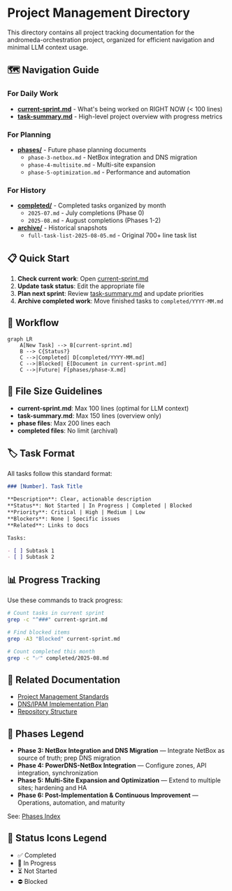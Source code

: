 # Project Management Directory

This directory contains all project tracking documentation for the andromeda-orchestration project, organized for efficient navigation and minimal LLM context usage.

## 🗺️ Navigation Guide

### For Daily Work

- **[current-sprint.md](./current-sprint.md)** - What's being worked on RIGHT NOW (< 100 lines)
- **[task-summary.md](./task-summary.md)** - High-level project overview with progress metrics

### For Planning

- **[phases/](./phases/)** - Future phase planning documents
  - `phase-3-netbox.md` - NetBox integration and DNS migration
  - `phase-4-multisite.md` - Multi-site expansion
  - `phase-5-optimization.md` - Performance and automation

### For History

- **[completed/](./completed/)** - Completed tasks organized by month
  - `2025-07.md` - July completions (Phase 0)
  - `2025-08.md` - August completions (Phases 1-2)
- **[archive/](./archive/)** - Historical snapshots
  - `full-task-list-2025-08-05.md` - Original 700+ line task list

## 📋 Quick Start

1. **Check current work**: Open [current-sprint.md](./current-sprint.md)
2. **Update task status**: Edit the appropriate file
3. **Plan next sprint**: Review [task-summary.md](./task-summary.md) and update priorities
4. **Archive completed work**: Move finished tasks to `completed/YYYY-MM.md`

## 🔄 Workflow

```mermaid
graph LR
    A[New Task] --> B[current-sprint.md]
    B --> C{Status?}
    C -->|Completed| D[completed/YYYY-MM.md]
    C -->|Blocked| E[Document in current-sprint.md]
    C -->|Future| F[phases/phase-X.md]
```

## 📏 File Size Guidelines

- **current-sprint.md**: Max 100 lines (optimal for LLM context)
- **task-summary.md**: Max 150 lines (overview only)
- **phase files**: Max 200 lines each
- **completed files**: No limit (archival)

## 🏷️ Task Format

All tasks follow this standard format:

```markdown
### [Number]. Task Title

**Description**: Clear, actionable description
**Status**: Not Started | In Progress | Completed | Blocked
**Priority**: Critical | High | Medium | Low
**Blockers**: None | Specific issues
**Related**: Links to docs

Tasks:

- [ ] Subtask 1
- [ ] Subtask 2
```

## 📊 Progress Tracking

Use these commands to track progress:

```bash
# Count tasks in current sprint
grep -c "^###" current-sprint.md

# Find blocked items
grep -A3 "Blocked" current-sprint.md

# Count completed this month
grep -c "✅" completed/2025-08.md
```

## 🔗 Related Documentation

- [Project Management Standards](../standards/project-management-standards.md)
- [DNS/IPAM Implementation Plan](../implementation/dns-ipam/implementation-plan.md)
- [Repository Structure](../getting-started/repository-structure.md)

## 🧭 Phases Legend

- **Phase 3: NetBox Integration and DNS Migration** — Integrate NetBox as source of truth; prep DNS migration
- **Phase 4: PowerDNS-NetBox Integration** — Configure zones, API integration, synchronization
- **Phase 5: Multi-Site Expansion and Optimization** — Extend to multiple sites; hardening and HA
- **Phase 6: Post-Implementation & Continuous Improvement** — Operations, automation, and maturity

See: [Phases Index](./phases/README.md)

## 🔖 Status Icons Legend

- ✅ Completed
- 🚧 In Progress
- ⏳ Not Started
- ⛔ Blocked
